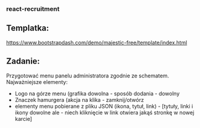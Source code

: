 ### react-recruitment

## Templatka:
https://www.bootstrapdash.com/demo/majestic-free/template/index.html

## Zadanie:
Przygotować menu panelu administratora zgodnie ze schematem.
Najważniejsze elementy:
- Logo na górze menu (grafika dowolna - sposób dodania - dowolny
- Znaczek hamurgera (akcja na klika - zamknij/otwórz
- elementy menu pobierane z pliku JSON (ikona, tytuł, link) - [tytuły, linki i ikony dowolne ale - niech kliknięcie w link otwiera jakąś stronkę w nowej karcie]
